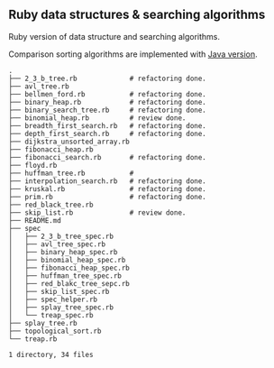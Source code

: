 Ruby data structures & searching algorithms
---

Ruby version of data structure and searching algorithms.

Comparison sorting algorithms are implemented with [Java version](https://github.com/jamesyang124/Java.git).

```
.
├── 2_3_b_tree.rb             # refactoring done.
├── avl_tree.rb
├── bellmen_ford.rb           # refactoring done.
├── binary_heap.rb            # refactoring done.
├── binary_search_tree.rb     # refactoring done.
├── binomial_heap.rb          # review done.
├── breadth_first_search.rb   # refactoring done.
├── depth_first_search.rb     # refactoring done.
├── dijkstra_unsorted_array.rb
├── fibonacci_heap.rb         
├── fibonacci_search.rb       # refactoring done.
├── floyd.rb
├── huffman_tree.rb           #
├── interpolation_search.rb   # refactoring done.
├── kruskal.rb                # refactoring done.
├── prim.rb                   # refactoring done.
├── red_black_tree.rb
├── skip_list.rb              # review done.
├── README.md
├── spec
│   ├── 2_3_b_tree_spec.rb
│   ├── avl_tree_spec.rb
│   ├── binary_heap_spec.rb
│   ├── binomial_heap_spec.rb
│   ├── fibonacci_heap_spec.rb
│   ├── huffman_tree_spec.rb
│   ├── red_blakc_tree_sepc.rb
│   ├── skip_list_spec.rb
│   ├── spec_helper.rb
│   ├── splay_tree_spec.rb
│   └── treap_spec.rb
├── splay_tree.rb
├── topological_sort.rb
└── treap.rb

1 directory, 34 files
```